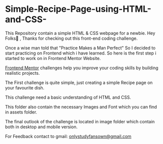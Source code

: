 # Simple-Recipe-Page-using-HTML-and-CSS-
This Repository contain a simple HTML &amp; CSS webpage for a newbie.
Hey Folks👋 , Thanks for checking out this front-end coding challenge.

Once a wise man told that "Practice Makes a Man Perfect" So I decided to start practicing on Frontend which i have learned.
So here is the first step i started to work on in Frontend Mentor Website.

[Frontend Mentor](https://www.frontendmentor.io) challenges help you improve your coding skills by building realistic projects.


The First challenge is quite simple, just creating a simple Recipe page on your favourite dish.


This challenge need a basic understanding of HTML and CSS.

This folder also contain the necessary Images and Font which you can find in assets folder.

The final outlook of the challenge is located in image folder which contain both in desktop and mobile version.

For Feedback contact to gmail:  onlystudyfansown@gmail.com

